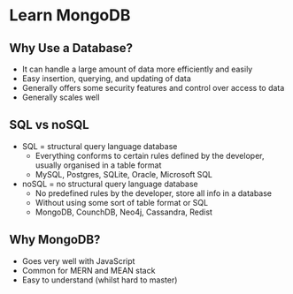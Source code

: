 # Learn MongoDB

## Why Use a Database?

- It can handle a large amount of data more efficiently and easily
- Easy insertion, querying, and updating of data
- Generally offers some security features and control over access to data
- Generally scales well

## SQL vs noSQL

- SQL = structural query language database
	- Everything conforms to certain rules defined by the developer, usually organised in a table format
	- MySQL, Postgres, SQLite, Oracle, Microsoft SQL
- noSQL = no structural query language database
	- No predefined rules by the developer, store all info in a database
	- Without using some sort of table format or SQL
	- MongoDB, CounchDB, Neo4j, Cassandra, Redist

## Why MongoDB?

- Goes very well with JavaScript
- Common for MERN and MEAN stack
- Easy to understand (whilst hard to master)



